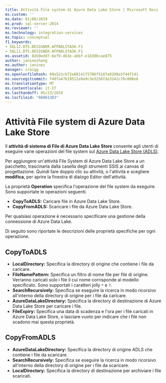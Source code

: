 ```yaml
---
title: Attività File system di Azure Data Lake Store | Microsoft Docs
ms.custom: ''
ms.date: 01/09/2019
ms.prod: sql-server-2014
ms.reviewer: ''
ms.technology: integration-services
ms.topic: conceptual
f1_keywords:
- SQL12.DTS.DESIGNER.AFPADLSTASK.F1
- SQL11.DTS.DESIGNER.AFPADLSTASK.F1
ms.assetid: 02b9edd7-6ef9-463e-abbf-e1830bcae875
author: janinezhang
ms.author: janinez
manager: craigg
ms.openlocfilehash: 69a521cb72e68141f5706f5187a0288a3f44f241
ms.sourcegitcommit: f40fa47619512a9a9c3e3258fda3242c76c008e6
ms.translationtype: MT
ms.contentlocale: it-IT
ms.lasthandoff: 05/23/2019
ms.locfileid: "66061383"
---
```

# <a name="azure-data-lake-store-file-system-task"></a>Attività File system di Azure Data Lake Store

Il **attività di sistema di File di Azure Data Lake Store** consente agli utenti di eseguire varie operazioni del file system sul [Azure Data Lake Store (ADLS)](https://azure.microsoft.com/services/data-lake-store/).

Per aggiungere un'attività File System di Azure Data Lake Store a un pacchetto, trascinarla dalla casella degli strumenti SSIS ai canvas di progettazione. Quindi fare doppio clic su attività, o l'attività e scegliere **modifica**, per aprire la finestra di dialogo Editor dell'attività.

La proprietà **Operation** specifica l'operazione del file system da eseguire. Sono supportate le operazioni seguenti.

* **CopyToADLS:** Caricare file in Azure Data Lake Store.
* **CopyFromADLS:** Scaricare i file da Azure Data Lake Store.

Per qualsiasi operazione è necessario specificare una gestione della connessione di Azure Data Lake.

Di seguito sono riportate le descrizioni delle proprietà specifiche per ogni operazione.

## <a name="copytoadls"></a>CopyToADLS

* **LocalDirectory:** Specifica la directory di origine che contiene i file da caricare.
* **FileNamePattern:** Specifica un filtro di nome file per file di origine. Verranno caricati solo i file il cui nome corrisponde al modello specificato. Sono supportati i caratteri jolly `*` e `?`.
* **SearchRecursively:** Specifica se eseguire la ricerca in modo ricorsivo all'interno della directory di origine per i file da caricare.
* **AzureDataLakeDirectory:** Specifica la directory di destinazione di Azure Data Lake Store per caricare i file.
* **FileExpiry:** Specifica una data di scadenza e l'ora per i file caricati in Azure Data Lake Store, o lasciare vuoto per indicare che i file non scadono mai questa proprietà.

## <a name="copyfromadls"></a>CopyFromADLS

* **AzureDataLakeDirectory:** Specifica la directory di origine ADLS che contiene i file da scaricare.
* **SearchRecursively:** Specifica se eseguire la ricerca in modo ricorsivo all'interno della directory di origine per i file da scaricare.
* **LocalDirectory:** Specifica la directory di destinazione per archiviare i file scaricati.
